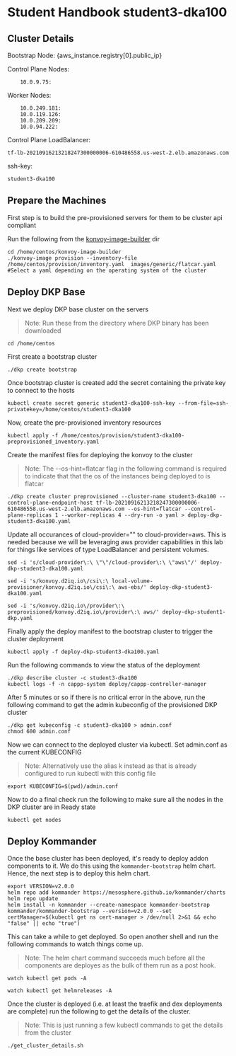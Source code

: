 # Student Handbook student3-dka100

## Cluster Details

Bootstrap Node:
{aws_instance.registry[0].public_ip}

Control Plane Nodes:

```
    10.0.9.75:
```

Worker Nodes:
```
    10.0.249.181:
    10.0.119.126:
    10.0.209.209:
    10.0.94.222:
```

Control Plane LoadBalancer:
```
tf-lb-20210916213218247300000006-610486558.us-west-2.elb.amazonaws.com 
```

ssh-key:
```
student3-dka100
```
## Prepare the Machines

First step is to build the pre-provisioned servers for them to be cluster api compliant

Run the following from the [konvoy-image-builder](https://github.com/mesosphere/konvoy-image-builder) dir

```
cd /home/centos/konvoy-image-builder
./konvoy-image provision --inventory-file /home/centos/provision/inventory.yaml  images/generic/flatcar.yaml #Select a yaml depending on the operating system of the cluster
```

## Deploy DKP Base

Next we deploy DKP base cluster on the servers

> Note: Run these from the directory where DKP binary has been downloaded

```
cd /home/centos
```

First create a bootstrap cluster

```
./dkp create bootstrap
```

Once bootstrap cluster is created add the secret containing the private key to connect to the hosts

```
kubectl create secret generic student3-dka100-ssh-key --from-file=ssh-privatekey=/home/centos/student3-dka100
```

Now, create the pre-provisioned inventory resources

```
kubectl apply -f /home/centos/provision/student3-dka100-preprovisioned_inventory.yaml
```

Create the manifest files for deploying the konvoy to the cluster
> Note: The --os-hint=flatcar flag in the following command is required to indicate that that the os of the instances being deployed to is flatcar

```
./dkp create cluster preprovisioned --cluster-name student3-dka100 --control-plane-endpoint-host tf-lb-20210916213218247300000006-610486558.us-west-2.elb.amazonaws.com --os-hint=flatcar --control-plane-replicas 1 --worker-replicas 4 --dry-run -o yaml > deploy-dkp-student3-dka100.yaml
```

Update all occurances of cloud-provider="" to cloud-provider=aws. This is needed because we will be leveraging aws provider capabilities in this lab for things like services of type LoadBalancer and persistent volumes.

```
sed -i 's/cloud-provider\:\ \"\"/cloud-provider\:\ \"aws\"/' deploy-dkp-student3-dka100.yaml

sed -i 's/konvoy.d2iq.io\/csi\:\ local-volume-provisioner/konvoy.d2iq.io\/csi\:\ aws-ebs/' deploy-dkp-student3-dka100.yaml

sed -i 's/konvoy.d2iq.io\/provider\:\ preprovisioned/konvoy.d2iq.io\/provider\:\ aws/' deploy-dkp-student1-dkp.yaml

```

Finally apply the deploy manifest to the bootstrap cluster to trigger the cluster deployment

```
kubectl apply -f deploy-dkp-student3-dka100.yaml
```

Run the following commands to view the status of the deployment

```
./dkp describe cluster -c student3-dka100
kubectl logs -f -n cappp-system deploy/cappp-controller-manager
```

After 5 minutes or so if there is no critical error in the above, run the following command to get the admin kubeconfig of the provisioned DKP cluster

```
./dkp get kubeconfig -c student3-dka100 > admin.conf
chmod 600 admin.conf
```

Now we can connect to the deployed cluster via kubectl.
Set admin.conf as the current KUBECONFIG
> Note: Alternatively use the alias k instead as that is already configured to run kubectl with this config file

```
export KUBECONFIG=$(pwd)/admin.conf
```

Now to do a final check run the following to make sure all the nodes in the DKP cluster are in Ready state

```
kubectl get nodes
```

## Deploy Kommander
Once the base cluster has been deployed, it's ready to deploy addon components to it. We do this using the `kommander-bootstrap` helm chart. Hence, the next step is to deploy this helm chart.

```
export VERSION=v2.0.0
helm repo add kommander https://mesosphere.github.io/kommander/charts
helm repo update
helm install -n kommander --create-namespace kommander-bootstrap kommander/kommander-bootstrap --version=v2.0.0 --set certManager=$(kubectl get ns cert-manager > /dev/null 2>&1 && echo "false" || echo "true")
```

This can take a while to get deployed. So open another shell and run the following commands to watch things come up.
> Note: The helm chart command succeeds much before all the components are deployes as the bulk of them run as a post hook.

```
watch kubectl get pods -A

watch kubectl get helmreleases -A
```

Once the cluster is deployed (i.e. at least the traefik and dex deployments are complete) run the following to get the details of the cluster.
> Note: This is just running a few kubectl commands to get the details from the cluster

```
./get_cluster_details.sh
```
